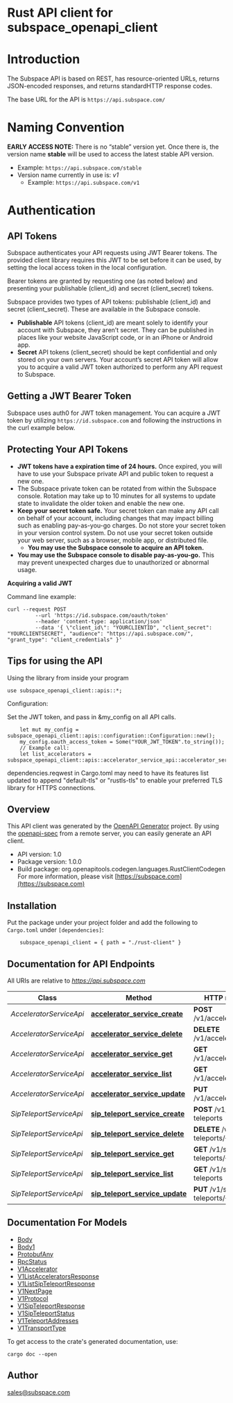 # Rust API client for subspace_openapi_client

# Introduction

The Subspace API is based on REST, has resource-oriented URLs, returns JSON-encoded responses, and returns standardHTTP response codes.

The base URL for the API is `https://api.subspace.com/`

# Naming Convention

**EARLY ACCESS NOTE:** There is no “stable” version yet.  Once there is, the version name **stable** will be used to access the latest stable API version.
  * Example: `https://api.subspace.com/stable`
* Version name currently in use is: *v1*
  * Example: `https://api.subspace.com/v1`

# Authentication

## API Tokens

Subspace authenticates your API requests using JWT Bearer tokens.  The provided client library requires this JWT to be set before it can be used, by setting the local access token in the local configuration.  

Bearer tokens are granted by requesting one (as noted below) and presenting your publishable (client_id) and secret (client_secret) tokens.   

Subspace provides two types of API tokens: publishable (client_id) and secret (client_secret).  These are available in the Subspace console.
  * **Publishable** API tokens (client_id) are meant solely to identify your account with Subspace, they aren’t secret. They can be published in places like your website JavaScript code, or in an iPhone or Android app.
  * **Secret** API tokens (client_secret) should be kept confidential and only stored on your own servers. Your account’s secret API token will allow you to acquire a valid JWT token authorized to perform any API request to Subspace.

## Getting a JWT Bearer Token

Subspace uses auth0 for JWT token management.  You can acquire a JWT token by utilizing `https://id.subspace.com` and following the instructions in the curl example below.

## Protecting Your API Tokens

  * **JWT tokens have a expiration time of 24 hours.**  Once expired, you will have to use your Subspace private API and public token to request a new one.
  * The Subspace private token can be rotated from within the Subspace console.  Rotation may take up to 10 minutes for all systems to update state to invalidate the older token and enable the new one.
* **Keep your secret token safe.** Your secret token can make any API call on behalf of your account, including changes that may impact billing such as enabling pay-as-you-go charges. Do not store your secret token in your version control system. Do not use your secret token outside your web server, such as a browser, mobile app, or distributed file.
  * **You may use the Subspace console to acquire an API token.**
 * **You may use the Subspace console to disable pay-as-you-go.** This may prevent unexpected charges due to unauthorized or abnormal usage.

**Acquiring a valid JWT**

Command line example:
```
curl --request POST 
         --url 'https://id.subspace.com/oauth/token' 
         --header 'content-type: application/json' 
         --data '{ \"client_id\": "YOURCLIENTID", "client_secret": "YOURCLIENTSECRET", "audience": "https://api.subspace.com/", "grant_type": "client_credentials" }'
```


## Tips for using the API

Using the library from inside your program
```
use subspace_openapi_client::apis::*;
```

Configuration:

Set the JWT token, and pass in &my_config on all API calls.
```
    let mut my_config = subspace_openapi_client::apis::configuration::Configuration::new();
    my_config.oauth_access_token = Some("YOUR_JWT_TOKEN".to_string());
    // Example call:
    let list_accelerators = subspace_openapi_client::apis::accelerator_service_api::accelerator_service_list(&my_config,None,None,None).await;
```

dependencies.reqwest in Cargo.toml may need to have its features list updated to append "default-tls" or "rustls-tls" to enable your preferred TLS library for HTTPS connections.



## Overview

This API client was generated by the [OpenAPI Generator](https://openapi-generator.tech) project.  By using the [openapi-spec](https://openapis.org) from a remote server, you can easily generate an API client.

- API version: 1.0
- Package version: 1.0.0
- Build package: org.openapitools.codegen.languages.RustClientCodegen
For more information, please visit [https://subspace.com](https://subspace.com)

## Installation

Put the package under your project folder and add the following to `Cargo.toml` under `[dependencies]`:

```
    subspace_openapi_client = { path = "./rust-client" }
```

## Documentation for API Endpoints

All URIs are relative to *https://api.subspace.com*

Class | Method | HTTP request | Description
------------ | ------------- | ------------- | -------------
*AcceleratorServiceApi* | [**accelerator_service_create**](docs/AcceleratorServiceApi.md#accelerator_service_create) | **POST** /v1/accelerators | CreateAccelerator
*AcceleratorServiceApi* | [**accelerator_service_delete**](docs/AcceleratorServiceApi.md#accelerator_service_delete) | **DELETE** /v1/accelerators/{id} | DeleteAccelerator
*AcceleratorServiceApi* | [**accelerator_service_get**](docs/AcceleratorServiceApi.md#accelerator_service_get) | **GET** /v1/accelerators/{id} | GetAccelerator
*AcceleratorServiceApi* | [**accelerator_service_list**](docs/AcceleratorServiceApi.md#accelerator_service_list) | **GET** /v1/accelerators | ListAccelerators
*AcceleratorServiceApi* | [**accelerator_service_update**](docs/AcceleratorServiceApi.md#accelerator_service_update) | **PUT** /v1/accelerators/{id} | UpdateAccelerator
*SipTeleportServiceApi* | [**sip_teleport_service_create**](docs/SipTeleportServiceApi.md#sip_teleport_service_create) | **POST** /v1/sip-teleports | CreateSipTeleport
*SipTeleportServiceApi* | [**sip_teleport_service_delete**](docs/SipTeleportServiceApi.md#sip_teleport_service_delete) | **DELETE** /v1/sip-teleports/{id} | DeleteSipTeleport
*SipTeleportServiceApi* | [**sip_teleport_service_get**](docs/SipTeleportServiceApi.md#sip_teleport_service_get) | **GET** /v1/sip-teleports/{id} | GetSipTeleport
*SipTeleportServiceApi* | [**sip_teleport_service_list**](docs/SipTeleportServiceApi.md#sip_teleport_service_list) | **GET** /v1/sip-teleports | ListSipTeleports
*SipTeleportServiceApi* | [**sip_teleport_service_update**](docs/SipTeleportServiceApi.md#sip_teleport_service_update) | **PUT** /v1/sip-teleports/{id} | UpdateSipTeleport


## Documentation For Models

 - [Body](docs/Body.md)
 - [Body1](docs/Body1.md)
 - [ProtobufAny](docs/ProtobufAny.md)
 - [RpcStatus](docs/RpcStatus.md)
 - [V1Accelerator](docs/V1Accelerator.md)
 - [V1ListAcceleratorsResponse](docs/V1ListAcceleratorsResponse.md)
 - [V1ListSipTeleportResponse](docs/V1ListSipTeleportResponse.md)
 - [V1NextPage](docs/V1NextPage.md)
 - [V1Protocol](docs/V1Protocol.md)
 - [V1SipTeleportResponse](docs/V1SipTeleportResponse.md)
 - [V1SipTeleportStatus](docs/V1SipTeleportStatus.md)
 - [V1TeleportAddresses](docs/V1TeleportAddresses.md)
 - [V1TransportType](docs/V1TransportType.md)


To get access to the crate's generated documentation, use:

```
cargo doc --open
```

## Author

sales@subspace.com

